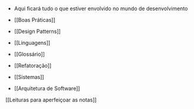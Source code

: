 
- Aqui ficará tudo o que estiver envolvido no mundo de desenvolvimento

- [[Boas Práticas]]
- [[Design Patterns]]
- [[Linguagens]]
- [[Glossário]]
- [[Refatoração]]
- [[Sistemas]]
- [[Arquitetura de Software]]


[[Leituras para aperfeiçoar as notas]]



